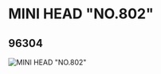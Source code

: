 # MINI HEAD "NO.802"
## 96304
![MINI HEAD "NO.802"](https://lc-www-live-s.legocdn.com/media/bricks/5/2/4625235.jpg)